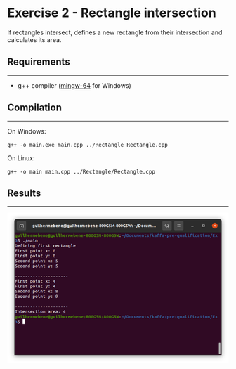 # Exercise 2 - Rectangle intersection

If rectangles intersect, defines a new rectangle from their intersection and calculates its area.

## Requirements
---

* g++ compiler ([mingw-64](http://mingw-w64.org/doku.php) for Windows)

## Compilation
---

On Windows:

```
g++ -o main.exe main.cpp ../Rectangle Rectangle.cpp
```

On Linux:
```
g++ -o main main.cpp ../Rectangle/Rectangle.cpp
```

## Results
---
![alt text](area.png "Title")


